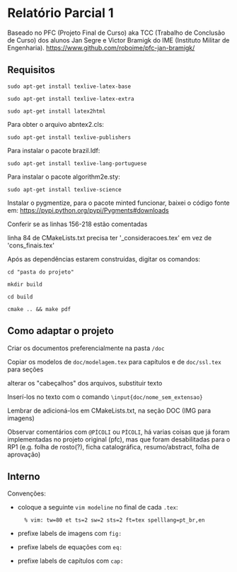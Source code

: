 # Relatório Parcial 1

Baseado no PFC (Projeto Final de Curso) aka TCC (Trabalho de Conclusão de Curso) dos
alunos Jan Segre e Victor Bramigk do IME (Instituto Militar de Engenharia).
https://www.github.com/roboime/pfc-jan-bramigk/

## Requisitos

`sudo apt-get install texlive-latex-base`

`sudo apt-get install texlive-latex-extra`

`sudo apt-get install latex2html`

Para obter o arquivo abntex2.cls:

`sudo apt-get install texlive-publishers`

Para instalar o pacote brazil.ldf:

`sudo apt-get install texlive-lang-portuguese`

Para instalar o pacote algorithm2e.sty:

`sudo apt-get install texlive-science`

Instalar o pygmentize, para o pacote minted funcionar,
baixei o código fonte em:
https://pypi.python.org/pypi/Pygments#downloads

Conferir se as linhas 156-218 estão comentadas

linha 84 de CMakeLists.txt precisa ter '_consideracoes.tex' em vez de 'cons_finais.tex'

Após as dependências estarem construídas, digitar os comandos:

`cd "pasta do projeto"`

`mkdir build`

`cd build`

`cmake .. && make pdf`

## Como adaptar o projeto

Criar os documentos preferencialmente na pasta `/doc`

Copiar os modelos de `doc/modelagem.tex` para capítulos e de `doc/ssl.tex` para seções

alterar os "cabeçalhos" dos arquivos, substituir texto

Inserí-los no texto com o comando `\input{doc/nome_sem_extensao}`

Lembrar de adicioná-los em CMakeLists.txt, na seção DOC (IMG para imagens)

Observar comentários com `@PÍCOLI` ou `PÍCOLI`, há varias coisas que já foram implementadas no projeto original (pfc), mas que foram desabilitadas para o RP1 (e.g. folha de rosto(?), ficha catalográfica, resumo/abstract, folha de aprovação)
 
## Interno

Convenções:

- coloque a seguinte `vim modeline` no final de cada `.tex`:

        % vim: tw=80 et ts=2 sw=2 sts=2 ft=tex spelllang=pt_br,en

- prefixe labels de imagens com `fig:`
- prefixe labels de equações com `eq:`
- prefixe labels de capítulos com `cap:`
